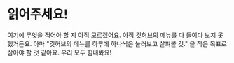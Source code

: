 # 읽어주세요!

여기에 무엇을 적어야 할 지 아직 모르겠어요.
아직 깃허브의 메뉴를 다 들여다 보지 못했거든요.
아마 "깃허브의 메뉴를 하루에 하나씩은 눌러보고 살펴볼 것." 을 작은 목표로 삼아야 할 것 같아요.
우리 모두 힘내봐요!
